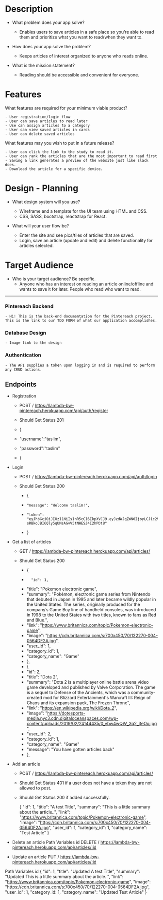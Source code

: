 # Description

- What problem does your app solve?
	- Enables users to save articles in a safe place so you're able to read them and prioritize what you want to read/when they want to.

- How does your app solve the problem?
	- Keeps articles of interest organized to anyone who reads online. 

- What is the mission statement?
	- Reading should be accessible and convenient for everyone.


# Features

What features are required for your minimum viable product?

	- User registration/login flow
	- User can save articles to read later
	- Use can assign articles to a category
	- User can view saved articles in cards
	- User can delete saved articles


What features may you wish to put in a future release?

	- User can click the link to the study to read it.
	- User can rank the articles that are the most important to read first
	- Saving a link generates a preview of the website just like slack does.
	- Download the article for a specific device. 

# Design - Planning

- What design system will you use?
	- Wireframe and a template for the UI team using HTML and CSS.
	- CSS, SASS, bootstrap, reactstrap for React.

- What will your user flow be? 
	- Enter the site and see pics/tiles of articles that are saved. 
	- Login, save an article (update and edit) and delete functionality for articles selected.

# Target Audience

- Who is your target audience? Be specific.
	- Anyone who has an interest on reading an article online/offline and wants to save it for later. People who read who want to read. 

--------------------------------------------------------------------------------------------------------------------------------------------------------------

### Pintereach Backend
	- Hi! This is the back-end documentation for the Pintereach project. This is the link to our TDD FORM of what our application accomplishes.

### Database Design
	- Image link to the design

### Authentication
	- The API supplies a token upon logging in and is required to perform any CRUD actions.

## Endpoints
- Registration
	- POST / https://lambda-bw-pintereach.herokuapp.com/api/auth/register

	- Should Get Status 201
	- {
	- 	"username":"taslim",
	- 	"password":"taslim"
	- }
- Login
	- POST / https://lambda-bw-pintereach.herokuapp.com/api/auth/login

	- Should Get Status 200
		- {
		-     "message": "Welcome taslim!",
		-     "token": "eyJhbGciOiJIUzI1NiIsInR5cCI6IkpXVCJ9.eyJzdWJqZWN0IjoyLCJ1c2VybmFtZSI6InJveCIsImlhdCI6MTU2MTM5ODcxNCwiZXhwIjoxNTYyMzQ5MTE0fQ.TUGs2t-sRBkoJBI6Qly5qUMsAGvV5tNHESJ4I2hPDt8"
		- }
- Get a list of articles
	- GET / https://lambda-bw-pintereach.herokuapp.com/api/articles/

	- Should Get Status 200
		- {
		-       "id": 1,
		- 	"title": "Pokemon electronic game",
		- 	"summary": "Pokémon, electronic game series from Nintendo that debuted in Japan in 1995 and later became wildly popular in the United States. The series, originally produced for the company’s Game Boy line of handheld consoles, was introduced in 1998 to the United States with two titles, known to fans as Red and Blue.",
		- 	"link": "https://www.britannica.com/topic/Pokemon-electronic-game",
		- 	"image": "https://cdn.britannica.com/s:700x450/70/122270-004-0564DF2A.jpg",
		- 	"user_id": 1,
		- 	"category_id": 1, 
		- 	"category_name": "Game"
		- },
		- {
		- 	"id": 2,
		- 	"title": "Dota 2",
		- 	"summary": "Dota 2 is a multiplayer online battle arena video game developed and published by Valve Corporation. The game is a sequel to Defense of the Ancients, which was a community-created mod for Blizzard Entertainment's Warcraft III: Reign of Chaos and its expansion pack, The Frozen Throne",
		- 	"link": "https://en.wikipedia.org/wiki/Dota_2",
		- 	"image": "https://dotesports-media.nyc3.cdn.digitaloceanspaces.com/wp-content/uploads/2019/02/24144435/0_vbw4wQW_Xq2_3eOo.jpg",
		- 	"user_id": 2,
		- 	"category_id": 1, 
		- 	"category_name": "Game"
		- 	"message": "You have gotten articles back"
		- },
- Add an article
	- POST / https://lambda-bw-pintereach.herokuapp.com/api/articles/

	- Should Get Status 401 if a user does not have a token they are not allowed to post.
	- Should Get Status 200 if added successfully.

		 {
		    "id": 1,
			"title": "A test Title",
			"summary": "This is a little summary about the article..",
			"link": "https://www.britannica.com/topic/Pokemon-electronic-game",
			"image": "https://cdn.britannica.com/s:700x450/70/122270-004-0564DF2A.jpg",
			"user_id": 1,
			"category_id": 1,
			"category_name": "Test Article"
		}

- Delete an article
Path Variables id
DELETE / https://lambda-bw-pintereach.herokuapp.com/api/articles/:id

- Update an article
PUT / https://lambda-bw-pintereach.herokuapp.com/api/articles/:id

Path Variables id
 {
    "id": 1,
	"title": "Updated A test Title",
	"summary": "Updated This is a little summary about the article..",
	"link": "https://www.britannica.com/topic/Pokemon-electronic-game",
	"image": "https://cdn.britannica.com/s:700x450/70/122270-004-0564DF2A.jpg",
	"user_id": 1,
	"category_id: 1,
	"category_name": "Updated Test Article"
}
